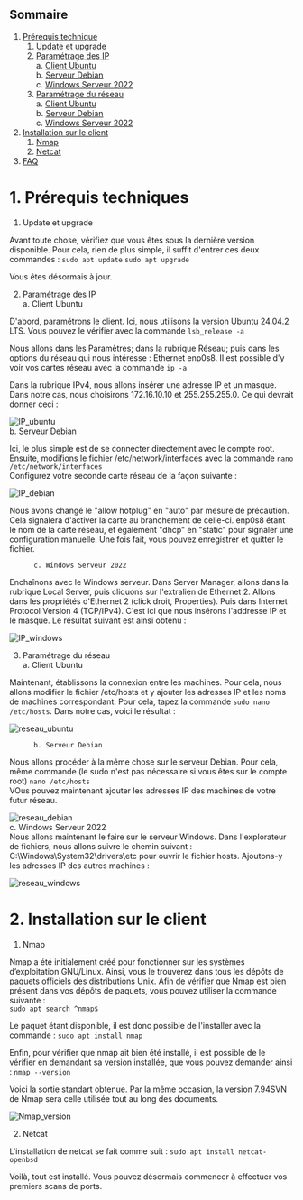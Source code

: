 ## Sommaire

1. [Prérequis technique](#prerequis-technique)  
   1. [Update et upgrade](#Update-et-upgrade)  
   2. [Paramétrage des IP](#Paramétrage-des-IP)  
          a. [Client Ubuntu](#ubuntu)  
          b. [Serveur Debian](#Serveur-Debian)  
          c. [Windows Serveur 2022](#Windows-Serveur-2022)
   3. [Paramétrage du réseau](#Paramétrage-du-réseau)  
          a. [Client Ubuntu](#ubuntu)  
          b. [Serveur Debian](#Serveur-Debian)  
          c. [Windows Serveur 2022](#Windows-Serveur-2022)
2. [Installation sur le client](#installation-sur-le-client)  
   1. [Nmap](#Nmap)  
   2. [Netcat](#Netcat)  
3. [FAQ](#faq)

# 1. Prérequis techniques
<span id="prerequis-techniques"></span>
   1. Update et upgrade  

Avant toute chose, vérifiez que vous êtes sous la dernière version disponible. Pour cela, rien de plus simple, il suffit d'entrer ces deux commandes :
``` sudo apt update ```
``` sudo apt upgrade ```

Vous êtes désormais à jour. 

  
   2. Paramétrage des IP  
          a. Client Ubuntu  

D'abord, paramétrons le client. Ici, nous utilisons la version Ubuntu 24.04.2 LTS. Vous pouvez le vérifier avec la commande
``` lsb_release -a ```

Nous allons dans les Paramètres; dans la rubrique Réseau; puis dans les options du réseau qui nous intéresse : Ethernet enp0s8. Il est possible d'y voir vos cartes réseau avec la commande 
``` ip -a ```

Dans la rubrique IPv4, nous allons insérer une adresse IP et un masque. Dans notre cas, nous choisirons 172.16.10.10 et 255.255.255.0. Ce qui devrait donner ceci :  

![IP_ubuntu](Ressources/Screen_adresse_IP_Ubuntu.png)  
          b. Serveur Debian  
         
Ici, le plus simple est de se connecter directement avec le compte root.  
Ensuite, modifions le fichier /etc/network/interfaces avec la commande ```nano /etc/network/interfaces```  
Configurez votre seconde carte réseau de la façon suivante :

![IP_debian](Ressources/screen_network_interfaces_debian.png)  

Nous avons changé le "allow hotplug" en "auto" par mesure de précaution. Cela signalera d'activer la carte au branchement de celle-ci. enp0s8 étant le nom de la carte réseau, et également "dhcp" en "static" pour signaler une configuration manuelle. Une fois fait, vous pouvez enregistrer et quitter le fichier.

          c. Windows Serveur 2022  

Enchaînons avec le Windows serveur. Dans Server Manager, allons dans la rubrique Local Server, puis cliquons sur l'extralien de Ethernet 2. Allons dans les propriétés d'Ethernet 2 (click droit, Properties). Puis dans Internet Protocol Version 4 (TCP/IPv4). C'est ici que nous insérons l'addresse IP et le masque. Le résultat suivant est ainsi obtenu :

![IP_windows](Ressources/windows_serveur_IP.png)  

   3. Paramétrage du réseau  
          a. Client Ubuntu  

Maintenant, établissons la connexion entre les machines. Pour cela, nous allons modifier le fichier /etc/hosts et y ajouter les adresses IP et les noms de machines correspondant. Pour cela, tapez la commande ```sudo nano /etc/hosts```. Dans notre cas, voici le résultat :

![reseau_ubuntu](Ressources/Screen_reseau_ubuntu.png) 

          b. Serveur Debian  
Nous allons procéder à la même chose sur le serveur Debian. Pour cela, même commande (le sudo n'est pas nécessaire si vous êtes sur le compte root) ```nano /etc/hosts```  
VOus pouvez maintenant ajouter les adresses IP des machines de votre futur réseau. 

![reseau_debian](Ressources/Screen_reseau_debian.png)  
          c. Windows Serveur 2022  
Nous allons maintenant le faire sur le serveur Windows. Dans l'explorateur de fichiers, nous allons suivre le chemin suivant : C:\Windows\System32\drivers\etc pour ouvrir le fichier hosts. Ajoutons-y les adresses IP des autres machines :

![reseau_windows](Ressources/windows_serveur_reseau.png) 
# 2. Installation sur le client  
<span id="installation-sur-le-client"></span>

   1. Nmap  
      
Nmap a été initialement créé pour fonctionner sur les systèmes d’exploitation GNU/Linux. Ainsi, vous le trouverez dans tous les dépôts de paquets officiels des distributions Unix.
Afin de vérifier que Nmap est bien présent dans vos dépôts de paquets, vous pouvez utiliser la commande suivante :  
``` sudo apt search ^nmap$  ```

Le paquet étant disponible, il est donc possible de l'installer avec la commande :
```sudo apt install nmap ```

Enfin, pour vérifier que nmap ait bien été installé, il est possible de le vérifier en demandant sa version installée, que vous pouvez demander ainsi :
```nmap --version ```

Voici la sortie standart obtenue. Par la même occasion, la version 7.94SVN de Nmap sera celle utilisée tout au long des documents.

![Nmap_version](Ressources/Nmap_version.png) 

   2. Netcat

L'installation de netcat se fait comme suit :
``` sudo apt install netcat-openbsd ```

Voilà, tout est installé. Vous pouvez désormais commencer à effectuer vos premiers scans de ports.
